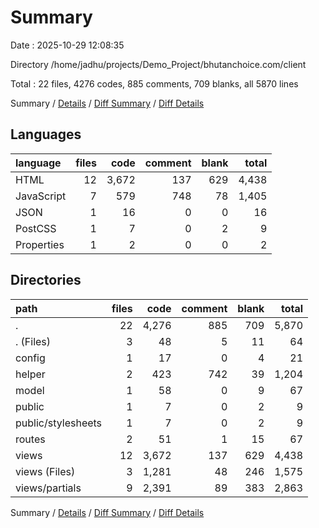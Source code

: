 # Summary

Date : 2025-10-29 12:08:35

Directory /home/jadhu/projects/Demo_Project/bhutanchoice.com/client

Total : 22 files,  4276 codes, 885 comments, 709 blanks, all 5870 lines

Summary / [Details](details.md) / [Diff Summary](diff.md) / [Diff Details](diff-details.md)

## Languages
| language | files | code | comment | blank | total |
| :--- | ---: | ---: | ---: | ---: | ---: |
| HTML | 12 | 3,672 | 137 | 629 | 4,438 |
| JavaScript | 7 | 579 | 748 | 78 | 1,405 |
| JSON | 1 | 16 | 0 | 0 | 16 |
| PostCSS | 1 | 7 | 0 | 2 | 9 |
| Properties | 1 | 2 | 0 | 0 | 2 |

## Directories
| path | files | code | comment | blank | total |
| :--- | ---: | ---: | ---: | ---: | ---: |
| . | 22 | 4,276 | 885 | 709 | 5,870 |
| . (Files) | 3 | 48 | 5 | 11 | 64 |
| config | 1 | 17 | 0 | 4 | 21 |
| helper | 2 | 423 | 742 | 39 | 1,204 |
| model | 1 | 58 | 0 | 9 | 67 |
| public | 1 | 7 | 0 | 2 | 9 |
| public/stylesheets | 1 | 7 | 0 | 2 | 9 |
| routes | 2 | 51 | 1 | 15 | 67 |
| views | 12 | 3,672 | 137 | 629 | 4,438 |
| views (Files) | 3 | 1,281 | 48 | 246 | 1,575 |
| views/partials | 9 | 2,391 | 89 | 383 | 2,863 |

Summary / [Details](details.md) / [Diff Summary](diff.md) / [Diff Details](diff-details.md)